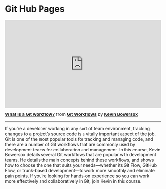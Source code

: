 <h1>Git Hub Pages</h1>
<div style="position:relative;height:0;padding-bottom:56.25%"><iframe width="640" height="360" src="https://www.linkedin.com/learning/embed/git-workflows/what-is-a-git-workflow?autoplay=false&claim=AQHudFyz5a4NZgAAAYk-KH9PLLlQrklBUDcXAug2BUeGYgMf1Rgah7ineIxIslnIKbBlplLUoi0sutIymSKxiq2ngZ9b-X_LGw-oqtG-kY1R4tM0x_GkVoZSG9SADraKS6CPAgrzVuCxQr3-6G4vNFUIMTzCE2r_GXu9DHu__RvtLwZFo3orY9Kj90l4qTlKWLp427p7BUGkQAYyEYZQY-WFQqZU98qkIKSvXwpR0cdhKt36Hc5sxmDESV0BYRuR4vy1exltWmE_KA5vyJNcQe6W9b-KqI8F-u9UyRk00VWNdWCMUyCcuYXovfR-X3OT0308RaUXgNq5kGp7ymbGvHJlppD0lqUBQlqfsf1uL4tv7-Xb-V_nS8NUCMsw_RSXat-zG0aaSJqLcrxMaCcnw7Ko-8abT79fAGmVHmS_1-0xyKf57N2B0Nr4tN5WX9o7Ak-wZHDTubsROXTmG1hLBanbXhh6zVyYEggqBUXqtDuTXNUkMQh8JJ4Xa5Ux4rqtd_KOYEfPDe9SrNYh_L76ONJ_KhNlzAHhzBrh4MSm_kp49gfoYjL03q4v_5ADC6VNEQbS8w6t8lWtsnNwACKm6903sifABtRS9Gwyd-wagS_M7b0HOkoJMjH_IP4UlAj5TvpUvliRI9E7K4lNyQkcuwgZDsytwc1egoSSxSxouKkAtyq7bLPpK3pbSOnfh5yyLHBpqWCJPvtjLdfwqNtY0CX2yL0RnC7Xgy68fPGQJACvgHKlRaZqmi2oCxQ6JL--vM1R_xuMfFMP1PYMzE0zqzt-q1P6HwTTl9Hq4OeeA2HIh05FV_zIZF4BBNYobjrQ8kKfi-k1QbzNL6MtODlAui8L1zOl4vIFHSUMItJe6UVldVs1viurkl_bW9j0bjGn-rvu9u4UiDu8C7pgFPjjvy_P4fQfoqkW0CV_Uc5brxABQWf9Oc-cl1YEwAZpy9At9Zf98hdEEsCzfj-FGlkqSsi8h3_7wK1zMGWHl1n_FTOFsD3oRCpKge02_z0ZcyIlkpN1f7D1CSon_Wn07R_9U8tQJT8IJUF-Z00ExxT9Vv6cCsS2HoN-T2TOcCrhWYAM-kfvygG2gUz-oKzoRFIz6f4DMVNS4XjEJ1c3H8s883sB4P2g14iHnNyPdE2310a11ZoKQ9k78K2uTFFg4TKRMEqbfXmbb-nPBz4k4S0bIhQKnEJHGGV7WN9CStFWdL0&lipi=urn%3Ali%3Apage%3Ad_learning_content%3BXiuWkWiMQOKo%2BZdldQxRRw%3D%3D&licu" mozallowfullscreen="true" webkitallowfullscreen="true" allowfullscreen="true" frameborder="0" style="position:absolute;width:100%;height:100%;left:0"></iframe></div><p><strong><a href="https://www.linkedin.com/learning/git-workflows/what-is-a-git-workflow?trk=embed_lil">What is a Git workflow?</a></strong> from <strong><a href="https://www.linkedin.com/learning/git-workflows?trk=embed_lil">Git Workflows</a></strong> by <strong><a href="https://www.linkedin.com/learning/instructors/kevin-bowersox?trk=embed_lil">Kevin Bowersox</a></strong></p>

<hr/>

If you’re a developer working in any sort of team environment, tracking changes to a project’s source code is a vitally important aspect of the job. Git is one of the most popular tools for tracking and managing code, and there are a number of Git workflows that are commonly used by development teams for collaboration and management. In this course, Kevin Bowersox details several Git workflows that are popular with development teams. He details the main concepts behind these workflows, and shows how to choose the one that suits your needs—whether its Git Flow, GitHub Flow, or trunk-based development—to work more smoothly and eliminate pain points. If you’re looking for hands-on experience so you can work more effectively and collaboratively in Git, join Kevin in this course.

